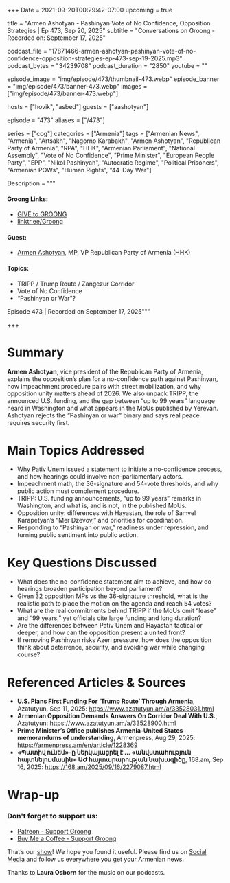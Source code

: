 +++
Date = 2021-09-20T00:29:42-07:00
upcoming = true

title = "Armen Ashotyan - Pashinyan Vote of No Confidence, Opposition Strategies | Ep 473, Sep 20, 2025"
subtitle = "Conversations on Groong - Recorded on: September 17, 2025"

podcast_file = "17871466-armen-ashotyan-pashinyan-vote-of-no-confidence-opposition-strategies-ep-473-sep-19-2025.mp3"
podcast_bytes = "34239708"
podcast_duration = "2850"
youtube = ""

episode_image = "img/episode/473/thumbnail-473.webp"
episode_banner = "img/episode/473/banner-473.webp"
images = ["img/episode/473/banner-473.webp"]

hosts = ["hovik", "asbed"]
guests = ["aashotyan"]

episode = "473"
aliases = ["/473"]

series = ["cog"]
categories = ["Armenia"]
tags = ["Armenian News", "Armenia", "Artsakh", "Nagorno Karabakh", "Armen Ashotyan", "Republican Party of Armenia", "RPA", "HHK", "Armenian Parliament", "National Assembly", "Vote of No Confidence", "Prime Minister", "European People Party", "EPP", "Nikol Pashinyan", "Autocratic Regime", "Political Prisoners", "Armenian POWs", "Human Rights", "44-Day War"]

Description = """

#### Groong Links:
* [GIVE to GROONG](https://podcasts.groong.org/donate)
* [linktr.ee/Groong](https://linktr.ee/groong)

#### Guest:
* [Armen Ashotyan](/guest/ashotyan), MP, VP Republican Party of Armenia (HHK)

#### Topics:
* TRIPP / Trump Route / Zangezur Corridor
* Vote of No Confidence
* “Pashinyan or War”?


Episode 473 | Recorded on September 17, 2025"""

+++

# Summary
__Armen Ashotyan__, vice president of the Republican Party of Armenia, explains the opposition’s plan for a no-confidence path against Pashinyan, how impeachment procedure pairs with street mobilization, and why opposition unity matters ahead of 2026. We also unpack TRIPP, the announced U.S. funding, and the gap between “up to 99 years” language heard in Washington and what appears in the MoUs published by Yerevan. Ashotyan rejects the “Pashinyan or war” binary and says real peace requires security first.

# Main Topics Addressed
- Why Pativ Unem issued a statement to initiate a no-confidence process, and how hearings could involve non-parliamentary actors.  
- Impeachment math, the 36-signature and 54-vote thresholds, and why public action must complement procedure.  
- TRIPP: U.S. funding announcements, “up to 99 years” remarks in Washington, and what is, and is not, in the published MoUs.  
- Opposition unity: differences with Hayastan, the role of Samvel Karapetyan’s “Mer Dzevov,” and priorities for coordination.  
- Responding to “Pashinyan or war,” readiness under repression, and turning public sentiment into public action.

# Key Questions Discussed
- What does the no-confidence statement aim to achieve, and how do hearings broaden participation beyond parliament?  
- Given 32 opposition MPs vs the 36-signature threshold, what is the realistic path to place the motion on the agenda and reach 54 votes?  
- What are the real commitments behind TRIPP if the MoUs omit “lease” and “99 years,” yet officials cite large funding and long duration?  
- Are the differences between Pativ Unem and Hayastan tactical or deeper, and how can the opposition present a united front?  
- If removing Pashinyan risks Azeri pressure, how does the opposition think about deterrence, security, and avoiding war while changing course?


# Referenced Articles & Sources
- **U.S. Plans First Funding For ‘Trump Route’ Through Armenia**, Azatutyun, Sep 11, 2025: https://www.azatutyun.am/a/33528031.html  
- **Armenian Opposition Demands Answers On Corridor Deal With U.S.**, Azatutyun: https://www.azatutyun.am/a/33528900.html  
- **Prime Minister’s Office publishes Armenia-United States memorandums of understanding**, Armenpress, Aug 29, 2025: https://armenpress.am/en/article/1228369  
- **«Պատիվ ունեմ»-ը ներկայացրել է … «անվստահություն հայտնելու մասին» ԱԺ հայտարարության նախագիծը**, 168.am, Sep 16, 2025: https://168.am/2025/09/16/2279087.html


# Wrap-up

### **Don't forget to support us:**
* [Patreon - Support Groong](https://www.patreon.com/ann_groong)
* [Buy Me a Coffee - Support Groong](https://www.buymeacoffee.com/groong)


That’s our [show](https://podcasts.groong.org/)! We hope you found it useful. Please find us on [Social Media](https://linktr.ee/groong) and follow us everywhere you get your Armenian news.

Thanks to **Laura Osborn** for the music on our podcasts.

